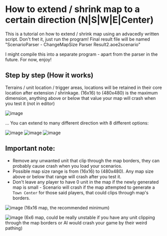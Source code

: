 # How to extend / shrink map to a certain direction (N|S|W|E|Center) 
This is a tutorial on how to extend / shrink map using an advacedly written script. Don't fret it, just run the program! Final result file will be named "ScenarioParser - ChangeMapSize Parser Result2.aoe2scenario"

I might compile this into a separate program - apart from the parser in the future. For now, enjoy!
## Step by step (How it works)

Terrains / unit location / trigger areas, locations will be retained in their core location after extension / shrinkage.
(16x16) to (480x480) is the maximum dimension, anything above or below that value your map will crash when you test it (not in editor)

![image](https://user-images.githubusercontent.com/40296674/163688921-b8285470-c196-4e76-a920-129a27623e0f.png)


... You can extend to many different direction with 8 different options:

![image](https://user-images.githubusercontent.com/40296674/161836512-a656f533-d678-4de5-955f-e5732d49d1f2.png)
![image](https://user-images.githubusercontent.com/40296674/161836526-4ecdb2bf-a9e8-44c9-99b3-d745749bbc65.png)
![image](https://user-images.githubusercontent.com/40296674/161836560-77319e49-7b32-4540-a56c-8bb5ad98d3db.png)


## Important note: 
- Remove any unwanted unit that clip through the map borders, they can probably cause crash when you load your scenarios.
- Possible map size range is from (16x16) to (480x480). Any map size above or below that range will crash after you test it.
- Don't leave any player to have 0 unit in the map if the newly generated map is small - Scenario will crash if the map attempted to generate a `Town Center` for those said players, that could clips through map's borders.

![image](https://user-images.githubusercontent.com/40296674/163688623-971237f8-1f53-4812-84c8-6dff13a30806.png)
(16x16 map, the recommended minimum)

![image](https://user-images.githubusercontent.com/40296674/163692658-63989367-c5e5-4aeb-8c2d-173e8dbd0035.png)
(6x6 map, could be really unstable if you have any unit clipping through the map borders or AI would crash your game by their weird pathing)

